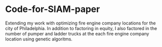 # Code-for-SIAM-paper
Extending my work with optimizing fire engine company locations for the city of Philadelphia. In addition to factoring in equity, I also factored in the number of pumper and ladder trucks at the each fire engine company location using genetic algoritms.
